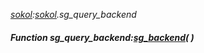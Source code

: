 _[sokol](../../modules/sokol/sokol-module.md):[sokol](../../modules/sokol/sokol-module.md).sg\_query\_backend_
##### Function sg\_query\_backend:[sg_backend](../../modules/sokol/sokol-sg_backend.md)(  )
